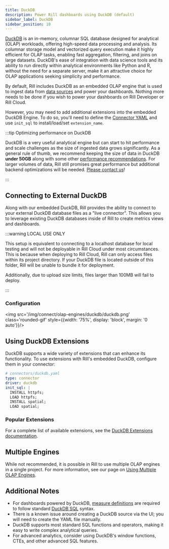 ```yaml
---
title: DuckDB
description: Power Rill dashboards using DuckDB (default)
sidebar_label: DuckDB
sidebar_position: 10
---
```


[DuckDB](https://duckdb.org/why_duckdb.html) is an in-memory, columnar SQL database designed for analytical (OLAP) workloads, offering high-speed data processing and analysis. Its columnar storage model and vectorized query execution make it highly efficient for OLAP tasks, enabling fast aggregation, filtering, and joins on large datasets. DuckDB's ease of integration with data science tools and its ability to run directly within analytical environments like Python and R, without the need for a separate server, make it an attractive choice for OLAP applications seeking simplicity and performance.

By default, Rill includes DuckDB as an embedded OLAP engine that is used to ingest data from [data sources](/connect) and power your dashboards. Nothing more needs to be done if you wish to power your dashboards on Rill Developer or Rill Cloud. 

However, you may need to add additional extensions into the embedded DuckDB Engine. To do so, you'll need to define the [Connector YAML](/reference/project-files/connectors#duckdb) and use `init_sql` to install/load/set `extension_name`.

:::tip Optimizing performance on DuckDB

DuckDB is a very useful analytical engine but can start to hit performance and scale challenges as the size of ingested data grows significantly. As a general rule of thumb, we recommend keeping the size of data in DuckDB **under 50GB** along with some other [performance recommendations](/guides/performance). For larger volumes of data, Rill still promises great performance but additional backend optimizations will be needed. [Please contact us](/contact)!

:::

## Connecting to External DuckDB

Along with our embedded DuckDB, Rill provides the ability to connect to your external DuckDB database files as a "live connector". This allows you to leverage existing DuckDB databases inside of Rill to create metrics views and dashboards.

:::warning LOCAL USE ONLY

This setup is equivalent to connecting to a localhost database for local testing and will not be deployable in Rill Cloud under most circumstances. This is because when deploying to Rill Cloud, Rill can only access files within its project directory. If your DuckDB file is located outside of this folder, Rill will be unable to bundle it for deployment.

Additionally, due to upload size limits, files larger than 100MB will fail to deploy.

:::

### Configuration

<img src='/img/connect/olap-engines/duckdb/duckdb.png' class='rounded-gif' style={{width: '75%', display: 'block', margin: '0 auto'}}/>
<br />

<!-- ## Attaching  Ducklake -->


## Using DuckDB Extensions

DuckDB supports a wide variety of extensions that can enhance its functionality. To use extensions with Rill's embedded DuckDB, configure them in your connector:

```yaml
# connectors/duckdb.yaml
type: connector
driver: duckdb
init_sql: |
  INSTALL httpfs;
  LOAD httpfs;
  INSTALL spatial;
  LOAD spatial;
```

### Popular Extensions

For a complete list of available extensions, see the [DuckDB Extensions documentation](https://duckdb.org/docs/extensions/overview).

## Multiple Engines 

While not recommended, it is possible in Rill to use multiple OLAP engines in a single project. For more information, see our page on [Using Multiple OLAP Engines](/connect/olap/multiple-olap).

## Additional Notes

- For dashboards powered by DuckDB, [measure definitions](/build/metrics-view/#measures) are required to follow standard [DuckDB SQL](https://duckdb.org/docs/sql/introduction) syntax.
- There is a known issue around creating a DuckDB source via the UI; you will need to create the YAML file manually.
- DuckDB supports most standard SQL functions and operators, making it easy to write complex analytical queries.
- For advanced analytics, consider using DuckDB's window functions, CTEs, and other advanced SQL features.